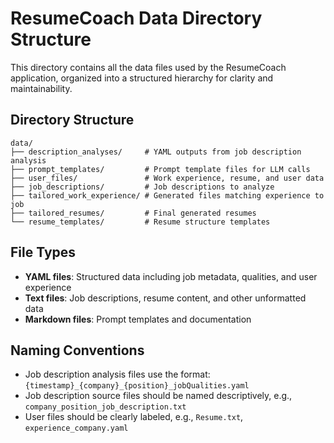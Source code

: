 # ResumeCoach Data Directory Structure

This directory contains all the data files used by the ResumeCoach application, organized into a structured hierarchy for clarity and maintainability.

## Directory Structure

```
data/
├── description_analyses/     # YAML outputs from job description analysis
├── prompt_templates/         # Prompt template files for LLM calls
├── user_files/               # Work experience, resume, and user data
├── job_descriptions/         # Job descriptions to analyze
├── tailored_work_experience/ # Generated files matching experience to job
├── tailored_resumes/         # Final generated resumes
└── resume_templates/         # Resume structure templates
```

## File Types

- **YAML files**: Structured data including job metadata, qualities, and user experience
- **Text files**: Job descriptions, resume content, and other unformatted data
- **Markdown files**: Prompt templates and documentation

## Naming Conventions

- Job description analysis files use the format: `{timestamp}_{company}_{position}_jobQualities.yaml`
- Job description source files should be named descriptively, e.g., `company_position_job_description.txt`
- User files should be clearly labeled, e.g., `Resume.txt`, `experience_company.yaml`
